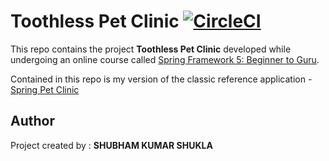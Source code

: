 
# Toothless Pet Clinic [![CircleCI](https://circleci.com/gh/shubhamshukla7794/toothless-pet-clinic.svg?style=svg)](https://app.circleci.com/pipelines/github/shubhamshukla7794/toothless-pet-clinic)
This repo contains the project **Toothless Pet Clinic** developed while undergoing an online course called [Spring Framework 5: Beginner to Guru](https://www.udemy.com/spring-framework-5-beginner-to-guru).

Contained in this repo is my version of the classic reference application - [Spring Pet Clinic](https://github.com/spring-projects/spring-petclinic)

##  Author
Project created by :
**SHUBHAM KUMAR SHUKLA**
